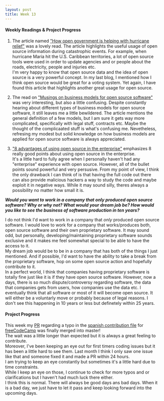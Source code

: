 ```yaml
---
layout: post
title: Week 13
---
```


#### Weekly Readings & Project Progress  

1. The article named ["How open government is helping with hurricane relief"](https://opensource.com/article/17/10/open-government-hurricane-relief) was a lovely read. The article highlights the useful usage of open source information during catastrophic events. For example, when hurricane Maria hit the U.S. Caribbean territories, a lot of open source tools were used in order to update agencies and or people about the roads, electricity, people and injuries etc.  
I'm very happy to know that open source data and the idea of open source is a very powerful concept. In my last blog, I mentioned how I think open source would be great for a voting system. Yet again, I have found this article that highlights another great usage for open source.  

2. The read on ["Musings on business models for open source software"](https://spot.livejournal.com/327801.html) was very interesting, but also a little confusing. Despite constantly hearing about different types of business models for open source software, it still leaves me a little bewildered. The article mentions the general definition of a few models, but I am sure it gets way more complicated, specifically with legal stuff, contracts etc. Maybe the thought of the complicaated stuff is what's confusing me. Nevetheless, refresing my modest but solid knowledge on how business models are applied for open source software is always appreciated.  

3. ["8 advantages of using open source in the enterprise"](https://enterprisersproject.com/article/2015/1/top-advantages-open-source-offers-over-proprietary-solutions) emphasizes 8 really good points about using open source in the enterprise.  
It's a little hard to fully agree when I personally haven't had any "enterprise" experience with open source. However, all of the bullet points sound powerful and very persusive. From my point of view, I think the only drawback I can think of is that having the full code out there can also provide malicious hackers a way to study the code and maybe exploit it in negative ways. While it may sound silly, theres always a possibility no matter how small it is.  

**_Would you want to work in a company that only produced open source software? Why or why not? What would your dream job be? How would you like to see the business of software production in ten years?_**  

I do not think I'd want to work in a company that _only_ produced open source software. I would love to work for a company that works/produces both, open source software and their own proprietary software. It may sound odd, but personally, developing/maintaining proprietary software sounds exclusive and it makes me feel somewhat special to be able to have the access to it.  
My dream job would be to be in a company that has both of the things I just mentioned. And if possible, I'd want to have the ability to take a break from the proprietary software, hop on some open source action and hopefully contribute to it.  
In a perfect world, I think that companies having proprietary software is totally fine just like it is if they have open source software. However, now a days, there is so much dispute/controversy regarding software, the data that companies gets from users, how companies use the data etc. I eventually think that all software or most of it will become open source. It will either be a voluntarly move or probably because of legal reasons. I don't see this happening in 10 years or less but definetely within 25 years.  

#### Project Progress  

This week my [PR](https://github.com/freeCodeCamp/freeCodeCamp/pull/37345) regarding a typo in the [spanish contribution file](https://github.com/freeCodeCamp/freeCodeCamp/blob/master/docs/i18n-languages/spanish/CONTRIBUTING.md) for [freeCodeCamp](https://www.freecodecamp.org/) was finally merged into master!  
The wait was a little longer than expected but it is always a great feeling to contribute.  
Moreover, I've been keeping an eye out for first timers coding issues but it has been a little hard to see them. Last month I think I only saw one issue like that and someone fixed it and made a PR within 24 hours.  
I am trying to keep an eye constantly but sometimes it's a little hard due to time constraints.  
While I keep an eye on those, I continue to check for more typos and or clarifications but I haven't had much luck there either.  
I think this is normal. There will always be good days ans bad days. When it is a bad day, we just have to let it pass and keep looking forward into the upcoming days.  

